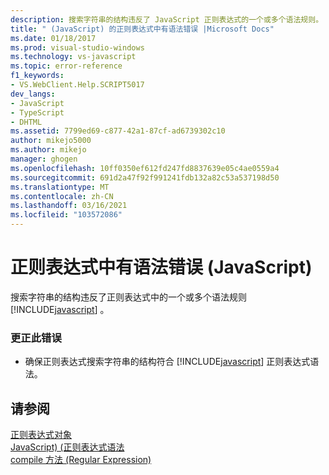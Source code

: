 ```yaml
---
description: 搜索字符串的结构违反了 JavaScript 正则表达式的一个或多个语法规则。
title: " (JavaScript) 的正则表达式中有语法错误 |Microsoft Docs"
ms.date: 01/18/2017
ms.prod: visual-studio-windows
ms.technology: vs-javascript
ms.topic: error-reference
f1_keywords:
- VS.WebClient.Help.SCRIPT5017
dev_langs:
- JavaScript
- TypeScript
- DHTML
ms.assetid: 7799ed69-c877-42a1-87cf-ad6739302c10
author: mikejo5000
ms.author: mikejo
manager: ghogen
ms.openlocfilehash: 10ff0350ef612fd247fd8837639e05c4ae0559a4
ms.sourcegitcommit: 691d2a47f92f991241fdb132a82c53a537198d50
ms.translationtype: MT
ms.contentlocale: zh-CN
ms.lasthandoff: 03/16/2021
ms.locfileid: "103572086"
---
```

# <a name="syntax-error-in-regular-expression-javascript"></a>正则表达式中有语法错误 (JavaScript)
搜索字符串的结构违反了正则表达式中的一个或多个语法规则 [!INCLUDE[javascript](../../javascript/includes/javascript-md.md)] 。  
  
### <a name="to-correct-this-error"></a>更正此错误  
  
- 确保正则表达式搜索字符串的结构符合 [!INCLUDE[javascript](../../javascript/includes/javascript-md.md)] 正则表达式语法。  
  
## <a name="see-also"></a>请参阅  
 [正则表达式对象](https://developer.mozilla.org/docs/Web/JavaScript/Reference/Global_Objects/RegExp)   
 [JavaScript)  (正则表达式语法 ](/previous-versions/1400241x(v=vs.100))   
 [compile 方法 (Regular Expression)](https://developer.mozilla.org/docs/Web/JavaScript/Reference/Global_Objects/RegExp/compile)
